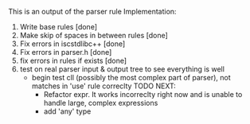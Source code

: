 This is an output of the parser rule
Implementation:
1. Write base rules [done]
2. Make skip of spaces in between rules [done]
3. Fix errors in iscstdlibc++ [done]
4. Fix errors in parser.h     [done]
5. fix errors in rules if exists [done]
6. test on real parser input & output tree to see everything is well
    - begin test cll (possibly the most complex part of parser), not matches in 'use' rule correclty
    TODO NEXT: 
        - Refactor expr. It works incorreclty right now and is unable to handle large, complex expressions
        - add 'any' type